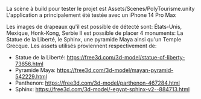 La scène à build pour tester le projet est Assets/Scenes/PolyTourisme.unity
L'application a principalement été testée avec un iPhone 14 Pro Max

Les images de drapeaux qu'il est possible de détecté sont: États-Unis, Mexique, Honk-Kong, Serbie
Il est possible de placer 4 monuments: La Statue de la Liberté, le Sphinx, une pyramide Maya ainsi qu'un Temple Grecque. Les assets utilisés proviennent respectivement de:
- Statue de la Liberté: https://free3d.com/3d-model/statue-of-liberty-73656.html
- Pyramide Maya: https://free3d.com/3d-model/mayan-pyramid-542229.html
- Panthenon: https://free3d.com/3d-model/parthenon-467284.html
- Sphinx: https://free3d.com/3d-model/-egypt-sphinx-v2--884713.html

